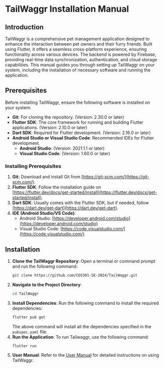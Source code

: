 # TailWaggr Installation Manual

## Introduction

TailWaggr is a comprehensive pet management application designed to enhance the interaction between pet owners and their furry friends. Built using Flutter, it offers a seamless cross-platform experience, ensuring functionality across various devices. The backend is powered by Firebase, providing real-time data synchronization, authentication, and cloud storage capabilities. This manual guides you through setting up TailWaggr on your system, including the installation of necessary software and running the application.

## Prerequisites

Before installing TailWaggr, ensure the following software is installed on your system:

- **Git**: For cloning the repository. (Version: 2.30.0 or later)
- **Flutter SDK**: The core framework for running and building Flutter applications. (Version: 2.10.0 or later)
- **Dart SDK**: Required for Flutter development. (Version: 2.16.0 or later)
- **Android Studio or Visual Studio Code**: Recommended IDEs for Flutter development.
  - **Android Studio**: (Version: 2021.1.1 or later)
  - **Visual Studio Code**: (Version: 1.60.0 or later)

### Installing Prerequisites

1. **Git**: Download and install Git from [https://git-scm.com/](https://git-scm.com/).
2. **Flutter SDK**: Follow the installation guide on [https://flutter.dev/docs/get-started/install](https://flutter.dev/docs/get-started/install).
3. **Dart SDK**: Usually comes with the Flutter SDK, but if needed, follow [https://dart.dev/get-dart](https://dart.dev/get-dart).
4. **IDE (Android Studio/VS Code)**: 
    - Android Studio: [https://developer.android.com/studio](https://developer.android.com/studio)
    - Visual Studio Code: [https://code.visualstudio.com/](https://code.visualstudio.com/)

## Installation

1. **Clone the TailWaggr Repository**:
    Open a terminal or command prompt and run the following command:
    ```bash
    git clone https://github.com/COS301-SE-2024/TailWaggr.git
    ```
2. **Navigate to the Project Directory**:
    ```bash
    cd TailWaggr
    ```
3. **Install Dependencies**:
    Run the following command to install the required dependencies:
    ```bash
    flutter pub get
    ```
    The above command will install all the dependencies specified in the `pubspec.yaml` file.
4. **Run the Application**:
    To run Tailwaggr, use the following command:
    ```bash
    flutter run
    ```
5. **User Manual**:
    Refer to the [User Manual](https://docs.google.com/document/d/1TiRA697HTTGuLCOzq20es4q_fotXlDpTnVuov_7zNP0/edit) for detailed instructions on using TailWaggr.